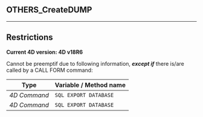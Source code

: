 ﻿## OTHERS_CreateDUMP---## Restrictions**Current 4D version: 4D v18R6**Cannot be preemptif due to following information, ***except if*** there is/are called by a CALL FORM command:|Type|Variable / Method name||------|------||*4D Command*|`SQL EXPORT DATABASE`||*4D Command*|`SQL EXPORT DATABASE`|